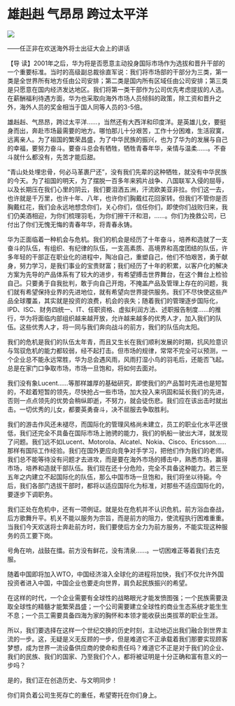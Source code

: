 # 雄赳赳 气昂昂 跨过太平洋
<img class="pv" src="https://api.visitor.plantree.me/visitor-badge/pv?namespace=plantree.me&key=renzhengfei-speeches/雄赳赳气昂昂跨过太平洋.md">



——任正非在欢送海外将士出征大会上的讲话



【导  读】2001年之后，华为将是否愿意主动投身国际市场作为选拔和晋升干部的一个重要标准。当时的高级副总裁徐直军说：我们将市场部的干部分为三类，第一类是全世界所有地方任由公司安排；第二类是国内所有区域任由公司安排；第三类是只愿意在国内经济发达地区。我们将第一类干部作为公司优先考虑提拔的人选。在薪酬福利待遇方面，华为也采取向海外市场人员倾斜的政策，除工资和晋升之外，海外人员的奖金相当于国人同等人员的3-5倍。



雄赳赳、气昂昂，跨过太平洋……，当然还有大西洋和印度洋。是英雄儿女，要挺身而出，奔赴市场最需要的地方。哪怕那儿十分艰苦，工作十分困难，生活寂寞，远离亲人。为了祖国的繁荣昌盛，为了中华民族的振兴，也为了华为的发展与自己的幸福，要努力奋斗。要奋斗总会有牺牲，牺牲青春年华，亲情与温柔……。不奋斗就什么都没有，先苦才能后甜。

“青山处处埋忠骨，何必马革裹尸还”，没有我们先辈的这种牺牲，就没有中华民族的今天。为了祖国的明天，为了摆脱一百多年来鸦片战争、八国联军入侵的屈辱，以及长期压在我们心里的阴云，我们要泪洒五洲，汗流欧美亚非拉。你们这一去，也许就是千万里，也许十年、八年，也许你们胸戴红花回家转。但我们不管你是否胸戴红花，我们会永远地想念你们，关心你们，信任你们，即使你们战败归来，我们仍美酒相迎，为你们梳理羽毛，为你们擦干汗和泪，……。你们为挽救公司，已付出了你们无愧无悔的青春年华，将青春永铸。

华为正面临着一种机会与危机。我们的机会是经历了十年奋斗，培养和造就了一支奋斗的队伍，有组织、有纪律的队伍，一支高素质、高境界和高度团结的队伍，许多年轻的干部正在职业化的进程中，陶冶自己，重塑自己，他们不怕艰苦，勇于献身，努力学习，是我们事业的宝贵财富；我们经历了十年的积累，以客户化的解决方案为先导的产品体系有了较大的进步，有希望搏击世界舞台，在这个舞台上检验自己。只要勇于自我批判，敢于向自己开炮，不掩盖产品及管理上存在的问题，我们就有希望保持业界的先进地位，就有希望向世界提供服务。我们不尽快使这些产品全球覆盖，其实就是投资的浪费，机会的丧失；随着我们的管理逐步国际化，IPD、ISC、财务四统一、IT、任职资格、虚拟利润方法、述职报告制度……的推行，华为将面临内部组织越来越开放，允许越来越多的优秀人才，加入我们的队伍。这些优秀人才，将一同与我们奔向战斗的前方，我们的队伍向太阳。

我们的危机是我们的队伍太年青，而且又生长在我们顺利发展的时期，抗风险意识与驾驭危机的能力都较弱，经不起打击。但市场的规律，常常不完全可以预测，一个企业总不能永远常胜，华为总会遇风雨，风雨打湿小鸟的羽毛后，还能否飞起。总是在家门口争取市场，市场一旦饱和，将如何去面对。

我们没有象Lucent……等那样雄厚的基础研究，即使我们的产品暂时先进也是短暂的，不趁着短暂的领先，尽快抢占一些市场，加大投入来巩固和延长我们的先进，否则一点点领先的优势会稍纵即逝，不努力，就会徒伤悲。我们应在该出击时就出击。一切优秀的儿女，都要英勇奋斗，决不屈服去争取胜利。

我们的游击作风还未褪尽，而国际化的管理风格尚未建立，员工的职业化水平还很低，我们还完全不具备在国际市场上驰骋的能力，我们的帆船一驶出大洋，就发现了问题。我们远不如Lucent、Motorola、Alcatel、Nokia、Cisco、Ericsson……那样有国际工作经验。我们在国外更应向竞争对手学习，把他们作为我们的老师。我们总不能等待没有问题才去进攻，而是要在海外市场的搏击中，熟悉市场，赢得市场，培养和造就干部队伍。我们现在还十分危险，完全不具备这种能力。若三至五年之内建立不起国际化的队伍，那么中国市场一旦饱和，我们将坐以待毙。今后，我们各部门选拔干部时，都将以适应国际化为标准，对那些不适应国际化的，要逐步下调职务。　　

我们正处在危机中，还有一项例证。就是处在危机并不认识危机，前方浴血奋战，后方歌舞升平。机关不能以服务为宗旨，而是前方的阻力，使流程执行困难重重。当我们今天欢送将士奔赴前方时，我们要使后方全力为前方服务，不能实现这种服务的员工要下岗。

号角在响，战鼓在擂。前方没有鲜花，没有清泉……。一切困难正等着我们去克服。

随着中国即将加入WTO，中国经济溶入全球化的进程将加快，我们不仅允许外国投资者进入中国，中国企业也要走向世界，肩负起民族振兴的希望。

在这样的时代，一个企业需要有全球性的战略眼光才能发愤图强；一个民族需要汲取全球性的精髓才能繁荣昌盛；一个公司需要建立全球性的商业生态系统才能生生不息；一个员工需要具备四海为家的胸怀和本领才能收获出类拔萃的职业生涯。

所以，我们要选择在这样一个世纪交换的历史时刻，主动地迈出我们融合到世界主流的一步。这，无疑是义无反顾的一步，但是难道它不正承载着我们那要实现顾客梦想，成为世界一流设备供应商的使命和责任吗？难道它不正是对于我们的企业、我们的民族、我们的国家、乃至我们个人，都将被证明是十分正确和富有意义的一步吗？

是的，我们正在创造历史、与文明同步！

你们背负着公司生死存亡的重任，希望寄托在你们身上。
